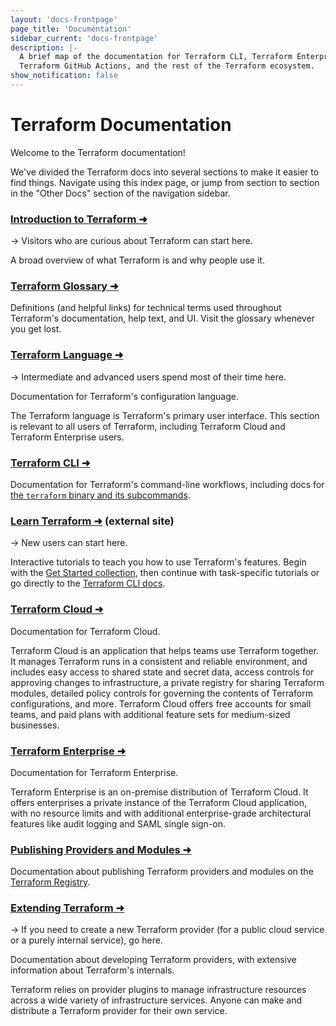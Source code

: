 ```yaml
---
layout: 'docs-frontpage'
page_title: 'Documentation'
sidebar_current: 'docs-frontpage'
description: |-
  A brief map of the documentation for Terraform CLI, Terraform Enterprise, the
  Terraform GitHub Actions, and the rest of the Terraform ecosystem.
show_notification: false
---
```


# Terraform Documentation

Welcome to the Terraform documentation!

We've divided the Terraform docs into several sections to make it easier to find things. Navigate using this index page, or jump from section to section in the "Other Docs" section of the navigation sidebar.

<div class="container-fluid"><div class="row">

<div class="col-md-6 col-sm-12">

### [Introduction to Terraform ➜](/intro/index.html)

-> Visitors who are curious about Terraform can start here.

A broad overview of what Terraform is and why people use it.

### [Terraform Glossary ➜](/docs/glossary.html)

Definitions (and helpful links) for technical terms used throughout Terraform's documentation, help text, and UI. Visit the glossary whenever you get lost.

### [Terraform Language ➜](/docs/language/index.html)

-> Intermediate and advanced users spend most of their time here.

Documentation for Terraform's configuration language.

The Terraform language is Terraform's primary user interface. This section is relevant to all users of Terraform, including Terraform Cloud and Terraform Enterprise users.

### [Terraform CLI ➜](/docs/cli/index.html)

Documentation for Terraform's command-line workflows, including docs for [the `terraform` binary and its subcommands](/docs/cli/commands/index.html).

### [Learn Terraform ➜](https://learn.hashicorp.com/terraform?utm_source=WEBSITE&utm_medium=WEB_IO&utm_offer=ARTICLE_PAGE&utm_content=DOCS) (external site)

-> New users can start here.

Interactive tutorials to teach you how to use Terraform's features. Begin with the [Get Started collection](https://learn.hashicorp.com/collections/terraform/aws-get-started?utm_source=WEBSITE&utm_medium=WEB_IO&utm_offer=ARTICLE_PAGE&utm_content=DOCS), then continue with task-specific tutorials or go directly to the [Terraform CLI docs](/docs/cli/index.html).

</div>

<div class="col-md-6 col-sm-12">

### [Terraform Cloud ➜](/docs/cloud/index.html)

Documentation for Terraform Cloud.

Terraform Cloud is an application that helps teams use Terraform together. It manages Terraform runs in a consistent and reliable environment, and includes easy access to shared state and secret data, access controls for approving changes to infrastructure, a private registry for sharing Terraform modules, detailed policy controls for governing the contents of Terraform configurations, and more. Terraform Cloud offers free accounts for small teams, and paid plans with additional feature sets for medium-sized businesses.

### [Terraform Enterprise ➜](/docs/enterprise/index.html)

Documentation for Terraform Enterprise.

Terraform Enterprise is an on-premise distribution of Terraform Cloud. It offers enterprises a private instance of the Terraform Cloud application, with no resource limits and with additional enterprise-grade architectural features like audit logging and SAML single sign-on.

### [Publishing Providers and Modules ➜](/docs/registry/index.html)

Documentation about publishing Terraform providers and modules on the [Terraform Registry](https://registry.terraform.io/).

### [Extending Terraform ➜](/docs/extend/index.html)

-> If you need to create a new Terraform provider (for a public cloud service or a purely internal service), go here.

Documentation about developing Terraform providers, with extensive information about Terraform's internals.

Terraform relies on provider plugins to manage infrastructure resources across a wide variety of infrastructure services. Anyone can make and distribute a Terraform provider for their own service.

</div>

</div></div>

